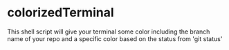 colorizedTerminal
=================

This shell script will give your terminal some color including the branch name of your repo and a specific color based on the status from 'git status'
